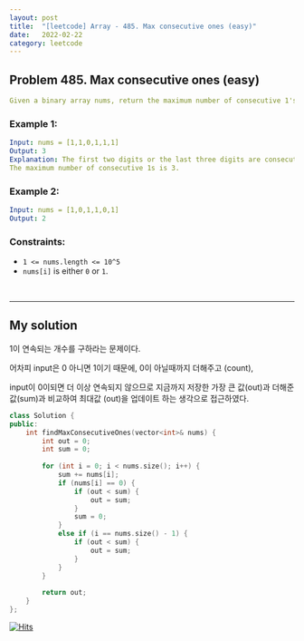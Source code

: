 ```yaml
---
layout: post
title:  "[leetcode] Array - 485. Max consecutive ones (easy)"
date:   2022-02-22
category: leetcode
---
```

## Problem 485. Max consecutive ones (easy)
```yaml
Given a binary array nums, return the maximum number of consecutive 1's in the array.
```

### Example 1:
```yaml
Input: nums = [1,1,0,1,1,1]
Output: 3
Explanation: The first two digits or the last three digits are consecutive 1s.
The maximum number of consecutive 1s is 3.
```

### Example 2:
```yaml
Input: nums = [1,0,1,1,0,1]
Output: 2
```

### Constraints:
* `1 <= nums.length <= 10^5`
* `nums[i]` is either `0` or `1`.
<br>

---
## My solution

1이 연속되는 개수를 구하라는 문제이다.

어차피 input은 0 아니면 1이기 때문에, 0이 아닐때까지 더해주고 (count), 

input이 0이되면 더 이상 연속되지 않으므로 지금까지 저장한 가장 큰 값(out)과 더해준 값(sum)과 비교하여 최대값 (out)을 업데이트 하는 생각으로 접근하였다.

```cpp
class Solution {
public:
    int findMaxConsecutiveOnes(vector<int>& nums) {
        int out = 0;
        int sum = 0;
        
        for (int i = 0; i < nums.size(); i++) {
            sum += nums[i];
            if (nums[i] == 0) {
                if (out < sum) {
                    out = sum;
                }
                sum = 0;
            }
            else if (i == nums.size() - 1) {
                if (out < sum) {
                    out = sum;
                }
            }
        }
        
        return out;
    }
};
```

[![Hits](https://hits.seeyoufarm.com/api/count/incr/badge.svg?url=https%3A%2F%2Fundol26.github.io%2Fleetcode%2F2022%2F02%2F22%2Fleetcode-array1.html&count_bg=%2379C83D&title_bg=%23555555&icon=&icon_color=%23E7E7E7&title=hits&edge_flat=false)](https://hits.seeyoufarm.com)